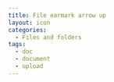 ```yaml
---
title: File earmark arrow up
layout: icon
categories:
  - Files and folders
tags:
  - doc
  - document
  - upload
---
```

